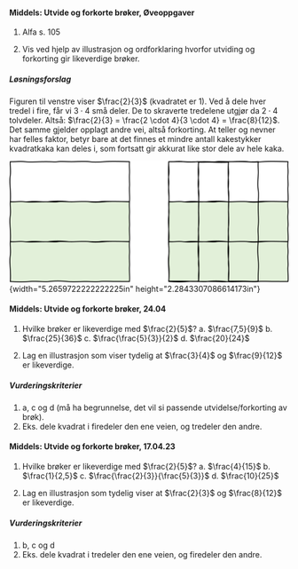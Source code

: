 
#### Middels: Utvide og forkorte brøker,  Øveoppgaver

1. Alfa s. 105

2. Vis ved hjelp av illustrasjon og ordforklaring hvorfor utviding og
   forkorting gir likeverdige brøker.

##### Løsningsforslag

Figuren til venstre viser $\frac{2}{3}$ (kvadratet er $1$). Ved å dele
hver tredel i fire, får vi $3 \cdot 4$ små deler. De to skraverte
tredelene utgjør da $2 \cdot 4$ tolvdeler. Altså:
$\frac{2}{3} = \frac{2 \cdot 4}{3 \cdot 4} = \frac{8}{12}$. Det samme
gjelder opplagt andre vei, altså forkorting. At teller og nevner har
felles faktor, betyr bare at det finnes et mindre antall kakestykker
kvadratkaka kan deles i, som fortsatt gir akkurat like stor dele av hele
kaka.

![](https://raw.githubusercontent.com/Andremartiny/MA-173/main/img/tall/image4.png){width="5.2659722222222225in"
height="2.2843307086614173in"}


#### Middels: Utvide og forkorte brøker,  24.04

1. Hvilke brøker er likeverdige med $\frac{2}{5}$?
a. $\frac{7,5}{9}$
b. $\frac{25}{36}$
c. $\frac{\frac{5}{3}}{2}$
d. $\frac{20}{24}$

2. Lag en illustrasjon som viser tydelig at $\frac{3}{4}$ og $\frac{9}{12}$ er likeverdige.  

##### Vurderingskriterier

1. a, c og d (må ha begrunnelse, det vil si passende utvidelse/forkorting av brøk).
2. Eks. dele kvadrat i firedeler den ene veien, og tredeler den
andre.


#### Middels: Utvide og forkorte brøker,  17.04.23

1. Hvilke brøker er likeverdige med $\frac{2}{5}$?
a. $\frac{4}{15}$
b. $\frac{1}{2,5}$
c. $\frac{\frac{2}{3}}{\frac{5}{3}}$
d. $\frac{10}{25}$

2. Lag en illustrasjon som tydelig viser at $\frac{2}{3}$ og $\frac{8}{12}$ er likeverdige.  

##### Vurderingskriterier

1. b, c og d
2. Eks. dele kvadrat i tredeler den ene veien, og firedeler den
andre.

